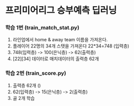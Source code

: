 # 프리미어리그 승부예측 딥러닝

### 학습 1번 (train_match_stat.py)

1. 라인업에서 home & away team 이름을 가져온다.
2. 플레이어 22명의 34개 스탯을 가져온다 22*34=748 (입력층)
3. 748(입력층) -> 100(은닉층) -> 62(출력층)
4. [22][34] 데이터로 매치데이터의 출력층 62개

### 학습 2번 (train_score.py)

1. 출력층 62개 ()
2. 62(입력층) -> 15(은닉층) -> 2(출력층)
3. 골 2개 학습

